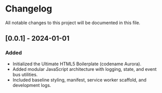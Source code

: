 # Changelog

All notable changes to this project will be documented in this file.

## [0.0.1] - 2024-01-01
### Added
- Initialized the Ultimate HTML5 Boilerplate (codename Aurora).
- Added modular JavaScript architecture with logging, state, and event bus utilities.
- Included baseline styling, manifest, service worker scaffold, and development logs.
